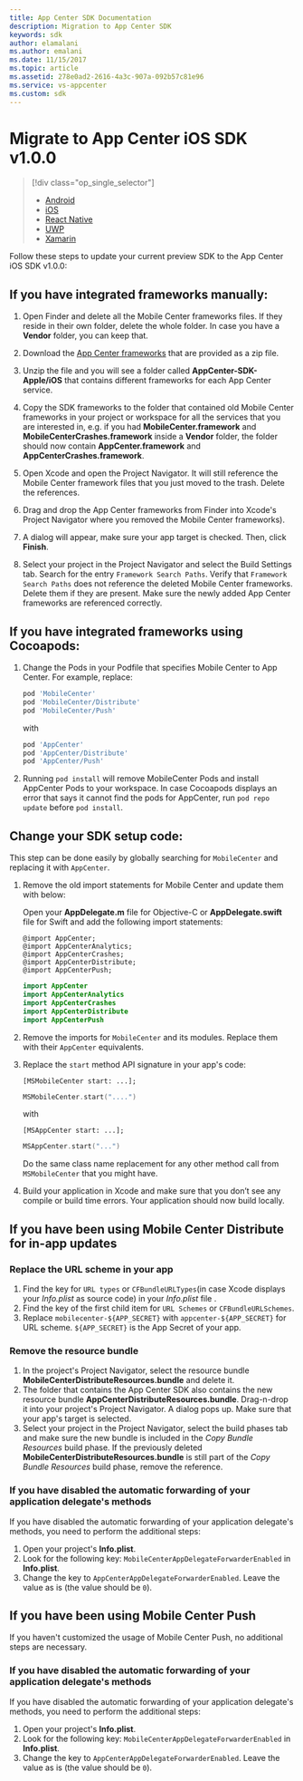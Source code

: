 ```yaml
---
title: App Center SDK Documentation
description: Migration to App Center SDK
keywords: sdk
author: elamalani
ms.author: emalani
ms.date: 11/15/2017
ms.topic: article
ms.assetid: 278e0ad2-2616-4a3c-907a-092b57c81e96
ms.service: vs-appcenter
ms.custom: sdk
---
```


# Migrate to App Center iOS SDK v1.0.0

> [!div class="op_single_selector"]
> * [Android](android.md)
> * [iOS](ios.md)
> * [React Native](react-native.md)
> * [UWP](uwp.md)
> * [Xamarin](xamarin.md)

Follow these steps to update your current preview SDK to the App Center iOS SDK v1.0.0:

## If you have integrated frameworks manually:

1. Open Finder and delete all the Mobile Center frameworks files. If they reside in their own folder, delete the whole folder. In case you have a **Vendor** folder, you can keep that.
 
2. Download the [App Center frameworks](https://github.com/Microsoft/AppCenter-SDK-Apple/releases) that are provided as a zip file.

3. Unzip the file and you will see a folder called **AppCenter-SDK-Apple/iOS** that contains different frameworks for each App Center service.

4. Copy the SDK frameworks to the folder that contained old Mobile Center frameworks in your project or workspace for all the services that you are interested in, e.g. if you had **MobileCenter.framework** and **MobileCenterCrashes.framework** inside a **Vendor** folder, the folder should now contain **AppCenter.framework** and **AppCenterCrashes.framework**.

5. Open Xcode and open the Project Navigator. It will still reference the Mobile Center framework files that you just moved to the trash. Delete the references.

6. Drag and drop the App Center frameworks from Finder into Xcode's Project Navigator where you removed the Mobile Center frameworks).

7. A dialog will appear, make sure your app target is checked. Then, click **Finish**.

8. Select your project in the Project Navigator and select the Build Settings tab. Search for the entry `Framework Search Paths`. Verify that `Framework Search Paths` does not reference the deleted Mobile Center frameworks. Delete them if they are present. Make sure the newly added App Center frameworks are referenced correctly.

## If you have integrated frameworks using Cocoapods:

1. Change the Pods in your Podfile that specifies Mobile Center to App Center. For example, replace:

    ```ruby
    pod 'MobileCenter'
    pod 'MobileCenter/Distribute'
    pod 'MobileCenter/Push'
    ```
    
    with

    ```ruby
    pod 'AppCenter'
    pod 'AppCenter/Distribute'
    pod 'AppCenter/Push'
    ```

2. Running `pod install` will remove MobileCenter Pods and install AppCenter Pods to your workspace. In case Cocoapods displays an error that says it cannot find the pods for AppCenter, run `pod repo update` before `pod install`.

## Change your SDK setup code:

This step can be done easily by globally searching for `MobileCenter` and replacing it with `AppCenter`.

1. Remove the old import statements for Mobile Center and update them with below:

    Open your **AppDelegate.m** file for Objective-C or **AppDelegate.swift** file for Swift and add the following import statements:

    ```obj-c
    @import AppCenter;
    @import AppCenterAnalytics;
    @import AppCenterCrashes;
    @import AppCenterDistribute;
    @import AppCenterPush;
    ```
    ```swift
    import AppCenter
    import AppCenterAnalytics
    import AppCenterCrashes
    import AppCenterDistribute
    import AppCenterPush
    ```
    
2. Remove the imports for `MobileCenter` and its modules. Replace them with their `AppCenter` equivalents.
3. Replace the `start` method API signature in your app's code:
	
    ```obj-c
    [MSMobileCenter start: ...]; 
    ```
    ```swift
    MSMobileCenter.start("....")
    ```
    
    with
    
    ```obj-c
    [MSAppCenter start: ...];
    ```    
    ```swift
    MSAppCenter.start("...")
    ```

    Do the same class name replacement for any other method call from `MSMobileCenter` that you might have.

4. Build your application in Xcode and make sure that you don’t see any compile or build time errors. Your application should now build locally.

## If you have been using Mobile Center Distribute for in-app updates

### Replace the URL scheme in your app

1. Find the key for `URL types` or `CFBundleURLTypes`(in case Xcode displays your *Info.plist* as source code) in your *Info.plist* file .
2. Find the key of the first child item for `URL Schemes` or `CFBundleURLSchemes`.
3. Replace `mobilecenter-${APP_SECRET}` with `appcenter-${APP_SECRET}` for URL scheme. `${APP_SECRET}` is the App Secret of your app.

### Remove the resource bundle

1. In the project's Project Navigator, select the resource bundle **MobileCenterDistributeResources.bundle** and delete it.
2. The folder that contains the App Center SDK also contains the new resource bundle **AppCenterDistributeResources.bundle**. Drag-n-drop it into your project's Project Navigator. A dialog pops up. Make sure that your app's target is selected.
3. Select your project in the Project Navigator, select the build phases tab and make sure the new bundle is included in the *Copy Bundle Resources* build phase. If the previously deleted **MobileCenterDistributeResources.bundle** is still part of the *Copy Bundle Resources* build phase, remove the reference. 

### If you have disabled the automatic forwarding of your application delegate's methods

If you have disabled the automatic forwarding of your application delegate's methods, you need to perform the additional steps:

1. Open your project's **Info.plist**.
2. Look for the following key: `MobileCenterAppDelegateForwarderEnabled` in **Info.plist**.
3. Change the key to `AppCenterAppDelegateForwarderEnabled`. Leave the value as is (the value should be `0`).


## If you have been using Mobile Center Push

If you haven't customized the usage of Mobile Center Push, no additional steps are necessary.

### If you have disabled the automatic forwarding of your application delegate's methods

If you have disabled the automatic forwarding of your application delegate's methods, you need to perform the additional steps:

1. Open your project's **Info.plist**.
2. Look for the following key: `MobileCenterAppDelegateForwarderEnabled` in **Info.plist**.
3. Change the key to `AppCenterAppDelegateForwarderEnabled`. Leave the value as is (the value should be `0`).
